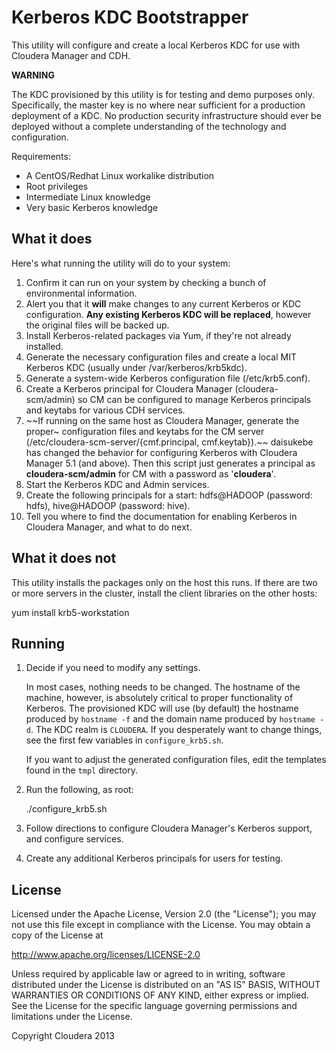 # Kerberos KDC Bootstrapper

This utility will configure and create a local Kerberos KDC for use with
Cloudera Manager and CDH.

__WARNING__

The KDC provisioned by this utility is for testing and demo purposes only.
Specifically, the master key is no where near sufficient for a production
deployment of a KDC. No production security infrastructure should ever be
deployed without a complete understanding of the technology and configuration.

Requirements:

* A CentOS/Redhat Linux workalike distribution
* Root privileges
* Intermediate Linux knowledge
* Very basic Kerberos knowledge

## What it does

Here's what running the utility will do to your system:

1. Confirm it can run on your system by checking a bunch of environmental
   information.
2. Alert you that it __will__ make changes to any current Kerberos or KDC
   configuration. __Any existing Kerberos KDC will be replaced__, however the
   original files will be backed up.
3. Install Kerberos-related packages via Yum, if they're not already installed.
4. Generate the necessary configuration files and create a local MIT Kerberos
   KDC (usually under /var/kerberos/krb5kdc).
5. Generate a system-wide Kerberos configuration file (/etc/krb5.conf).
6. Create a Kerberos principal for Cloudera Manager (cloudera-scm/admin) so CM
   can be configured to manage Kerberos principals and keytabs for various CDH
   services.
7. ~~If running on the same host as Cloudera Manager, generate the proper~
   configuration files and keytabs for the CM server
   (/etc/cloudera-scm-server/{cmf.principal, cmf.keytab}).~~
   daisukebe has changed the behavior for configuring Kerberos with Cloudera Manager 5.1 (and above). Then this script just generates a principal as __cloudera-scm/admin__ for CM with a password as '__cloudera__'.
8. Start the Kerberos KDC and Admin services.
9. Create the following principals for a start: hdfs@HADOOP (password: hdfs), hive@HADOOP (password: hive).
10. Tell you where to find the documentation for enabling Kerberos in Cloudera
   Manager, and what to do next.

## What it does not

This utility installs the packages only on the host this runs. If there are
two or more servers in the cluster, install the client libraries on the other hosts:

yum install krb5-workstation

## Running

1. Decide if you need to modify any settings.

   In most cases, nothing needs to be changed. The hostname of the machine,
   however, is absolutely critical to proper functionality of Kerberos. The
   provisioned KDC will use (by default) the hostname produced by `hostname -f`
   and the domain name produced by `hostname -d`. The KDC realm is `CLOUDERA`.
   If you desperately want to change things, see the first few variables in
   `configure_krb5.sh`.

   If you want to adjust the generated configuration files, edit the templates
   found in the `tmpl` directory.

2. Run the following, as root:

    ./configure_krb5.sh

3. Follow directions to configure Cloudera Manager's Kerberos support, and
   configure services.
4. Create any additional Kerberos principals for users for testing.

## License

Licensed under the Apache License, Version 2.0 (the "License");
you may not use this file except in compliance with the License.
You may obtain a copy of the License at

http://www.apache.org/licenses/LICENSE-2.0

Unless required by applicable law or agreed to in writing, software
distributed under the License is distributed on an "AS IS" BASIS,
WITHOUT WARRANTIES OR CONDITIONS OF ANY KIND, either express or implied.
See the License for the specific language governing permissions and
limitations under the License.

Copyright Cloudera 2013
